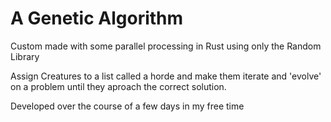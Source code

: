 # A Genetic Algorithm 

Custom made with some parallel processing in Rust using only the Random Library

Assign Creatures to a list called a horde and make them iterate and 'evolve' on a problem until they aproach the correct solution.

Developed over the course of a few days in my free time
